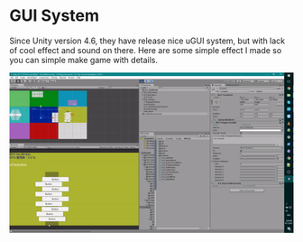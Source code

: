# GUI System

Since Unity version 4.6, they have release nice uGUI system, but
with lack of cool effect and sound on there. Here are some simple
effect I made so you can simple make game with details.

<img src="../../etc/GUI_system.gif"/>

